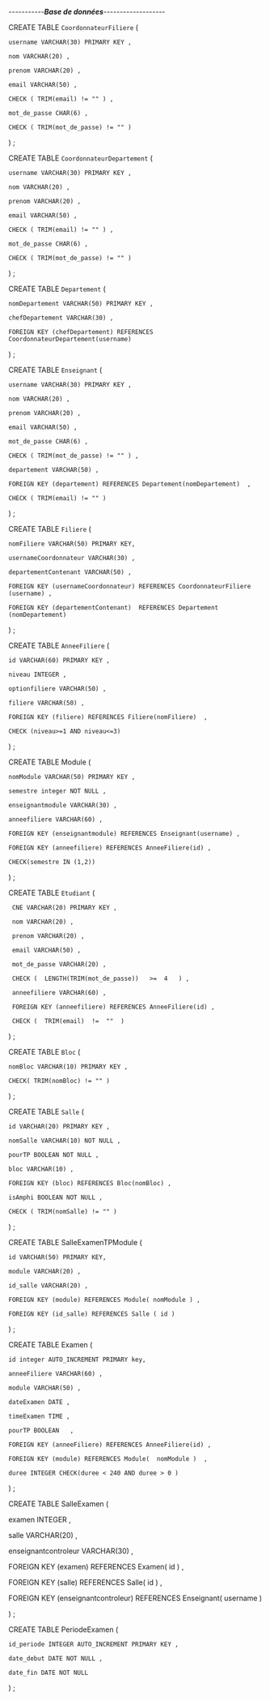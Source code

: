 -----------*****Base de données*****-------------------


CREATE TABLE `CoordonnateurFiliere` (

    username VARCHAR(30) PRIMARY KEY ,
    
    nom VARCHAR(20) ,
    
    prenom VARCHAR(20) ,
    
    email VARCHAR(50) ,
    
    CHECK ( TRIM(email) != "" ) ,
    
    mot_de_passe CHAR(6) ,
    
    CHECK ( TRIM(mot_de_passe) != "" )
    
) ;


CREATE TABLE `CoordonnateurDepartement` (

    username VARCHAR(30) PRIMARY KEY ,
    
    nom VARCHAR(20) ,
    
    prenom VARCHAR(20) ,
    
    email VARCHAR(50) ,
    
    CHECK ( TRIM(email) != "" ) ,
    
    mot_de_passe CHAR(6) ,
    
    CHECK ( TRIM(mot_de_passe) != "" ) 
    
) ;


CREATE TABLE `Departement` (

    nomDepartement VARCHAR(50) PRIMARY KEY ,
    
    chefDepartement VARCHAR(30) ,
    
    FOREIGN KEY (chefDepartement) REFERENCES CoordonnateurDepartement(username) 
    
) ;


CREATE TABLE `Enseignant` (

    username VARCHAR(30) PRIMARY KEY ,
    
    nom VARCHAR(20) ,
    
    prenom VARCHAR(20) ,
    
    email VARCHAR(50) ,
    
    mot_de_passe CHAR(6) ,
    
    CHECK ( TRIM(mot_de_passe) != "" ) ,
    
    departement VARCHAR(50) ,
    
    FOREIGN KEY (departement) REFERENCES Departement(nomDepartement)  ,
    
    CHECK ( TRIM(email) != "" )
    
) ;


CREATE TABLE `Filiere` (

    nomFiliere VARCHAR(50) PRIMARY KEY,
    
    usernameCoordonnateur VARCHAR(30) ,
    
    departementContenant VARCHAR(50) ,
    
    FOREIGN KEY (usernameCoordonnateur) REFERENCES CoordonnateurFiliere (username) ,
    
    FOREIGN KEY (departementContenant)  REFERENCES Departement (nomDepartement)  
    
) ;


CREATE TABLE `AnneeFiliere` (

    id VARCHAR(60) PRIMARY KEY ,
    
    niveau INTEGER ,
    
    optionfiliere VARCHAR(50) ,
    
    filiere VARCHAR(50) , 
    
    FOREIGN KEY (filiere) REFERENCES Filiere(nomFiliere)  ,
    
    CHECK (niveau>=1 AND niveau<=3)
    
) ;


CREATE TABLE Module (

    nomModule VARCHAR(50) PRIMARY KEY ,
    
    semestre integer NOT NULL ,
    
    enseignantmodule VARCHAR(30) ,
    
    anneefiliere VARCHAR(60) ,
    
    FOREIGN KEY (enseignantmodule) REFERENCES Enseignant(username) ,
    
    FOREIGN KEY (anneefiliere) REFERENCES AnneeFiliere(id) ,
    
    CHECK(semestre IN (1,2)) 
    
) ;


CREATE TABLE `Etudiant` (

     CNE VARCHAR(20) PRIMARY KEY ,
    
     nom VARCHAR(20) ,
    
     prenom VARCHAR(20) ,
    
     email VARCHAR(50) ,
    
     mot_de_passe VARCHAR(20) ,
    
     CHECK (  LENGTH(TRIM(mot_de_passe))   >=  4   ) ,
    
     anneefiliere VARCHAR(60) ,
    
     FOREIGN KEY (anneefiliere) REFERENCES AnneeFiliere(id) ,
    
     CHECK (  TRIM(email)  !=  ""  )
    
) ;


CREATE TABLE `Bloc` (

    nomBloc VARCHAR(10) PRIMARY KEY ,
    
    CHECK( TRIM(nomBloc) != "" )
    
) ;


CREATE TABLE `Salle` (

    id VARCHAR(20) PRIMARY KEY ,
    
    nomSalle VARCHAR(10) NOT NULL ,
    
    pourTP BOOLEAN NOT NULL ,
    
    bloc VARCHAR(10) ,
    
    FOREIGN KEY (bloc) REFERENCES Bloc(nomBloc) ,
    
    isAmphi BOOLEAN NOT NULL ,
    
    CHECK ( TRIM(nomSalle) != "" )
    
) ;


CREATE TABLE SalleExamenTPModule (

    id VARCHAR(50) PRIMARY KEY,
    
    module VARCHAR(20) ,
    
    id_salle VARCHAR(20) ,
    
    FOREIGN KEY (module) REFERENCES Module( nomModule ) ,
    
    FOREIGN KEY (id_salle) REFERENCES Salle ( id ) 
    
) ;


CREATE TABLE Examen (

    id integer AUTO_INCREMENT PRIMARY key,
    
    anneeFiliere VARCHAR(60) ,
    
    module VARCHAR(50) ,
    
    dateExamen DATE ,
    
    timeExamen TIME , 
    
    pourTP BOOLEAN   ,
    
    FOREIGN KEY (anneeFiliere) REFERENCES AnneeFiliere(id) ,
    
    FOREIGN KEY (module) REFERENCES Module(  nomModule )  ,
    
    duree INTEGER CHECK(duree < 240 AND duree > 0 ) 
    
) ;


CREATE TABLE SalleExamen (

   examen INTEGER , 
   
   salle VARCHAR(20) ,
   
   enseignantcontroleur VARCHAR(30) ,
   
   FOREIGN KEY (examen) REFERENCES Examen( id ) ,
   
   FOREIGN KEY (salle) REFERENCES Salle( id )  ,
   
   FOREIGN KEY (enseignantcontroleur) REFERENCES Enseignant( username ) 
   
) ;      



CREATE TABLE PeriodeExamen (

    id_periode INTEGER AUTO_INCREMENT PRIMARY KEY ,
    
    date_debut DATE NOT NULL ,
    
    date_fin DATE NOT NULL 
    
) ;
